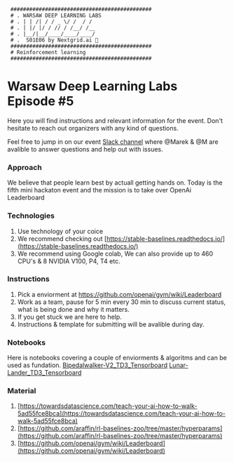 ```
 #############################################    
 # . WARSAW DEEP LEARNING LABS
 # . | | /| / / _ \/ /  / /     
 # . | |/ |/ / // / /__/ /__    
 # . |__/|__/____/____/____/    
 # .  S01E06 by Nextgrid.ai 👾
 #############################################    
 # Reinforcement learning 
 #############################################
```

# Warsaw Deep Learning Labs Episode #5

Here you will find instructions and relevant information for the event. Don't hesitate to reach out organizers with any kind of questions.

Feel free to jump in on our event [Slack channel](https://join.slack.com/t/warsawdeeplea-lin3168/shared_invite/enQtODEyMjA1NTE1NjA3LWQ0Y2Q2OGUwNzBmMjljMDA1NGZmMWFmZTEzZWRkZjlkOTQ1YTQ4OTI4MzdhMDBmNjhmOWEyZDkzNDQ4MTQ5Njg) where @Marek & @M are avalible to answer questions and help out with issues.

### Approach
We believe that people learn best by actuall getting hands on. Today is the fifth mini hackaton event and the mission is to take over OpenAi Leaderboard 

### Technologies 

1. Use technology of your coice 
2. We recommend checking out [https://stable-baselines.readthedocs.io/](https://stable-baselines.readthedocs.io/)
3. We recommend using Google colab,  We can also provide up to 460 CPU's & 8 NVIDIA V100, P4, T4 etc.  


### Instructions

1. Pick a enviorment at https://github.com/openai/gym/wiki/Leaderboard
2. Work as a team, pause for 5 min every 30 min to discuss current status, what is being done and why it matters. 
3. If you get stuck we are here to help.
4. Instructions & template for submitting will be avalible during day.

### Notebooks
Here is notebooks covering a couple of enviorments & algoritms and can be used as fundation.
 [Bipedalwalker-V2_TD3_Tensorboard](https://colab.research.google.com/drive/1Zyn9Q_Gf3KnVIhdl9t2ond5IjJNaTriL#scrollTo=9cQ_Nt7d1NOP&uniqifier=1)
 [Lunar-Lander_TD3_Tensorboard](https://colab.research.google.com/drive/1_ZndTOt88TuXG2imZLb3ylU2C3nH9T-i)


### Material 

1. [https://towardsdatascience.com/teach-your-ai-how-to-walk-5ad55fce8bca](https://towardsdatascience.com/teach-your-ai-how-to-walk-5ad55fce8bca)
2. [https://github.com/araffin/rl-baselines-zoo/tree/master/hyperparams](https://github.com/araffin/rl-baselines-zoo/tree/master/hyperparams)
3. [https://github.com/openai/gym/wiki/Leaderboard](https://github.com/openai/gym/wiki/Leaderboard)











